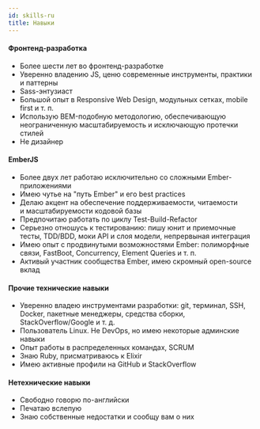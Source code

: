 ```yaml
---
id: skills-ru
title: Навыки
---
```


#### Фронтенд-разработка

* Более шести лет во фронтенд-разработке
* Уверенно владению JS, ценю современные инструменты, практики и паттерны
* Sass-энтузиаст
* Большой опыт в Responsive Web Design, модульных сетках, mobile first и т. п.
* Использую BEM-подобную методологию, обеспечивающую неограниченную масштабируемость и исключающую протечки стилей
* Не дизайнер


#### EmberJS

* Более двух лет работаю исключительно со сложными Ember-приложениями
* Имею чутье на "путь Ember" и его best practices
* Делаю акцент на обеспечение поддерживаемости, читаемости и масштабируемости кодовой базы
* Предпочитаю работать по циклу Test-Build-Refactor
* Серьезно отношусь к тестированию: пишу юнит и приемочные тесты, TDD/BDD, моки API и слоя модели, непрервыная интеграция
* Имею опыт с продвинутыми возможностями Ember: полиморфные связи, FastBoot, Concurrency, Element Queries и т. п.
* Активый участник сообщества Ember, имею скромный open-source вклад


#### Прочие технические навыки

* Уверенно владею инструментами разработки: git, терминал, SSH, Docker, пакетные менеджеры, средства сборки, StackOverflow/Google и т. д.
* Пользователь Linux. Не DevOps, но имею некоторые админские навыки
* Опыт работы в распределенных командах, SCRUM
* Знаю Ruby, присматриваюсь к Elixir
* Имею активные профили на GitHub и StackOverflow


#### Нетехнические навыки

* Свободно говорю по-английски
* Печатаю вслепую
* Знаю собственные недостатки и сообщу вам о них
